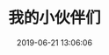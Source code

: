 ---
layout: links
title: 我的小伙伴们
date: 2019-06-21 13:06:06
keywords: 链接
description: 云游的小伙伴们
comments: true
links:
  - url: https://www.yangwenchao.com/
    avatar: https://cdn.jsdelivr.net/gh/YunYouJun/yunyoujun.github.io/images/avatar.jpg
    name: 抱朴子
    blog: cake918小屋
    desc: 数卷禅宗语，几点相思泪！佛曰：觉有情！
    color: "#0078e7" # 代表色
    email: # 非必须
placeholder: 还没想好说些什么 # 默认对友链的描述
tip: 友链加载中～如失败请刷新重试～
---